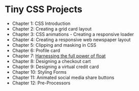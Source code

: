 # Tiny CSS Projects

* Chapter 1: CSS Introduction
* Chapter 2: Creating a grid card layout
* Chapter 3: CSS animations - Creating a responsive loader
* Chapter 4: Creating a responsive web newspaper layout
* Chapter 5: Clipping and masking in CSS
* Chapter 6: Profile card
* Chapter 7: [Harnessing the full power of float](./chapter-07/README.md)
* Chapter 8: Designing a checkout cart
* Chapter 9: Designing a virtual credit card
* Chapter 10: Styling Forms
* Chapter 11: Animated social media share buttons
* Chapter 12: Pre-Processors

